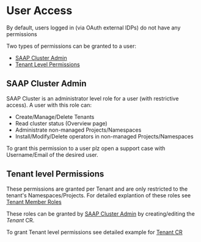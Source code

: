# User Access

By default, users logged in (via OAuth external IDPs) do not have any permissions

Two types of permissions can be granted to a user:

- [SAAP Cluster Admin](#saap-cluster-admin)
- [Tenant Level Permissions](#tenant-level-permissions)

## SAAP Cluster Admin

SAAP Cluster is an administrator level role for a user (with restrictive access). A user with this role can:

- Create/Manage/Delete Tenants
- Read cluster status (Overview page)
- Administrate non-managed Projects/Namespaces
- Install/Modify/Delete operators in non-managed Projects/Namespaces

To grant this permission to a user plz open a support case with Username/Email of the desired user.

## Tenant level Permissions

These permissions are granted per Tenant and are only restricted to the tenant's Namespaces/Projects. For detailed explantion of these roles see [Tenant Member Roles](https://docs.stakater.com/mto/main/tenant-roles.html)

These roles can be granted by [SAAP Cluster Admin](#saap-cluster-admin) by creating/editing the *Tenant* CR.

To grant Tenant level permissions see detailed example for [Tenant CR](https://docs.stakater.com/mto/main/customresources.html#2-tenant)